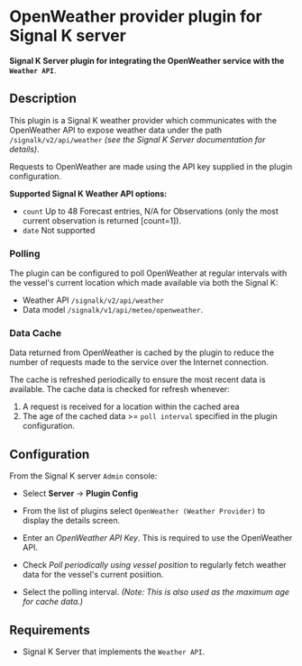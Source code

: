 # OpenWeather provider plugin for Signal K server

__Signal K Server plugin for integrating the OpenWeather service with the `Weather API`__.



## Description

This plugin is a Signal K weather provider which communicates with the OpenWeather API to expose weather data under the path `/signalk/v2/api/weather` _(see the Signal K Server documentation for details)_.

Requests to OpenWeather are made using the API key supplied in the plugin configuration.

**Supported Signal K Weather API options:**
- `count` Up to 48 Forecast entries, N/A for Observations (only the most current observation is returned [count=1]). 
- `date` Not supported

### Polling
The plugin can be configured to poll OpenWeather at regular intervals with the vessel's current location which made available via both the Signal K:

- Weather API `/signalk/v2/api/weather`
- Data model `/signalk/v1/api/meteo/openweather`.

### Data Cache
Data returned from OpenWeather is cached by the plugin to reduce the number of requests made to the service over the Internet connection.

The cache is refreshed periodically to ensure the most recent data is available.
The cache data is checked for refresh whenever:
1. A request is received for a location within the cached area
1. The age of the cached data >= `poll interval` specified in the plugin configuration.


## Configuration

From the Signal K server `Admin` console:
-  Select **Server** -> **Plugin Config**

-  From the list of plugins select `OpenWeather (Weather Provider)`  to display the details screen.

- Enter an _OpenWeather API Key_. This is required to use the OpenWeather API.

- Check _Poll periodically using vessel position_ to regularly fetch weather data for the vessel's current posiition.

- Select the polling interval. _(Note: This is also used as the maximum age for cache data.)_


## Requirements

- Signal K Server that implements the `Weather API`.


